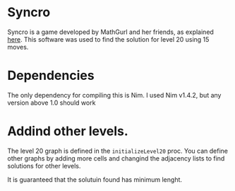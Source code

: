# Syncro
Syncro is a game developed by MathGurl and her friends, as explained [here](https://www.youtube.com/watch?v=FxNCUQaES3Y&ab_channel=MathGurl). This software was used to find the solution for level 20 using 15 moves.

# Dependencies
The only dependency for compiling this is Nim. I used Nim v1.4.2, but any version above 1.0 should work

# Addind other levels.
The level 20 graph is defined in the `initializeLevel20` proc. You can define other graphs by adding more cells and changind the adjacency lists to find solutions for other levels.

It is guaranteed that the solutuin found has minimum lenght.
